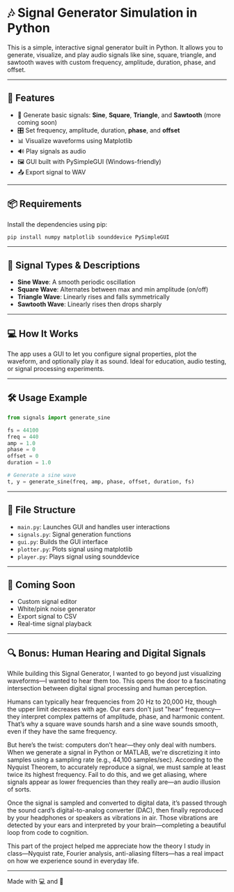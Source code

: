 # 🎶 Signal Generator Simulation in Python

This is a simple, interactive signal generator built in Python. It allows you to generate, visualize, and play audio signals like sine, square, triangle, and sawtooth waves with custom frequency, amplitude, duration, phase, and offset.

---

## 🚀 Features

- 📀 Generate basic signals: **Sine**, **Square**, **Triangle**, and **Sawtooth** (more coming soon)
- 🎛 Set frequency, amplitude, duration, **phase**, and **offset**
- 📊 Visualize waveforms using Matplotlib
- 🔊 Play signals as audio
- 🖼 GUI built with PySimpleGUI (Windows-friendly)
- 📤 Export signal to WAV

---

## 📦 Requirements

Install the dependencies using pip:

```bash
pip install numpy matplotlib sounddevice PySimpleGUI
```

---

## 🧠 Signal Types & Descriptions

- **Sine Wave**: A smooth periodic oscillation
- **Square Wave**: Alternates between max and min amplitude (on/off)
- **Triangle Wave**: Linearly rises and falls symmetrically
- **Sawtooth Wave**: Linearly rises then drops sharply

---

## 💻 How It Works

The app uses a GUI to let you configure signal properties, plot the waveform, and optionally play it as sound. Ideal for education, audio testing, or signal processing experiments.

---

## 🛠 Usage Example

```python
from signals import generate_sine

fs = 44100
freq = 440
amp = 1.0
phase = 0
offset = 0
duration = 1.0

# Generate a sine wave
t, y = generate_sine(freq, amp, phase, offset, duration, fs)
```

---

## 📂 File Structure

- `main.py`: Launches GUI and handles user interactions
- `signals.py`: Signal generation functions
- `gui.py`: Builds the GUI interface
- `plotter.py`: Plots signal using matplotlib
- `player.py`: Plays signal using sounddevice

---

## 📣 Coming Soon

- Custom signal editor
- White/pink noise generator
- Export signal to CSV
- Real-time signal playback

---

## 🔍 Bonus: Human Hearing and Digital Signals

While building this Signal Generator, I wanted to go beyond just visualizing waveforms—I wanted to hear them too. This opens the door to a fascinating intersection between digital signal processing and human perception.

Humans can typically hear frequencies from 20 Hz to 20,000 Hz, though the upper limit decreases with age. Our ears don't just "hear" frequency—they interpret complex patterns of amplitude, phase, and harmonic content. That’s why a square wave sounds harsh and a sine wave sounds smooth, even if they have the same frequency.

But here’s the twist: computers don’t hear—they only deal with numbers. When we generate a signal in Python or MATLAB, we're discretizing it into samples using a sampling rate (e.g., 44,100 samples/sec). According to the Nyquist Theorem, to accurately reproduce a signal, we must sample at least twice its highest frequency. Fail to do this, and we get aliasing, where signals appear as lower frequencies than they really are—an audio illusion of sorts.

Once the signal is sampled and converted to digital data, it’s passed through the sound card’s digital-to-analog converter (DAC), then finally reproduced by your headphones or speakers as vibrations in air. Those vibrations are detected by your ears and interpreted by your brain—completing a beautiful loop from code to cognition.

This part of the project helped me appreciate how the theory I study in class—Nyquist rate, Fourier analysis, anti-aliasing filters—has a real impact on how we experience sound in everyday life.

---
Made with 💻 and 🎷
